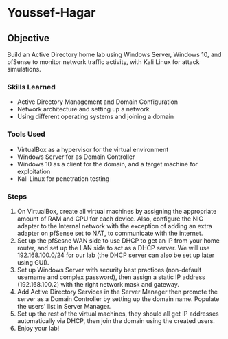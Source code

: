 # Youssef-Hagar
## Objective
Build an Active Directory home lab using Windows Server, Windows 10, and pfSense to monitor network traffic activity, with Kali Linux for attack simulations.
### Skills Learned
- Active Directory Management and Domain Configuration
- Network architecture and setting up a network
- Using different operating systems and joining a domain
### Tools Used
- VirtualBox as a hypervisor for the virtual environment
- Windows Server for as Domain Controller
- Windows 10 as a client for the domain, and a target machine for exploitation
- Kali Linux for penetration testing
### Steps
1. On VirtualBox, create all virtual machines by assigning the appropriate amount of RAM and CPU for each device. Also, configure the NIC adapter to the Internal network with the exception of adding an extra adapter on pfSense set to NAT, to communicate with the internet.
2. Set up the pfSesne WAN side to use DHCP to get an IP from your home router, and set up the LAN side to act as a DHCP server. We will use 192.168.100.0/24 for our lab (the DHCP server can also be set up later using GUI).
3. Set up Windows Server with security best practices (non-default username and complex password), then assign a static IP address (192.168.100.2) with the right network mask and gateway.
4. Add Active Directory Services in the Server Manager then promote the server as a Domain Controller by setting up the domain name. Populate the users' list in Server Manager.
5. Set up the rest of the virtual machines, they should all get IP addresses automatically via DHCP, then join the domain using the created users.
6. Enjoy your lab!
